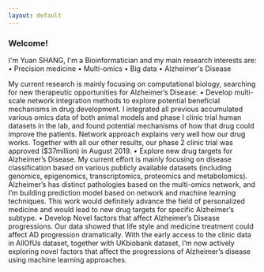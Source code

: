 ```yaml
---
layout: default
---
```


### Welcome!

I'm Yuan SHANG, I'm a Bioinformatician and my main research interests are:
•	Precision medicine
•	Multi-omics
•	Big data
•	Alzheimer's Disease

My current research is mainly focusing on computational biology, searching for new therapeutic opportunities for Alzheimer’s Disease: 
•	Develop multi-scale network integration methods to explore potential beneficial mechanisms in drug development. I integrated all previous accumulated various omics data of both animal models and phase I clinic trial human datasets in the lab, and found potential mechanisms of how that drug could improve the patients. Network approach explains very well how our drug works. Together with all our other results, our phase 2 clinic trial was approved ($37million) in August 2019.
•	Explore new drug targets for Alzheimer’s Disease. My current effort is mainly focusing on disease classification based on various publicly available datasets (including genomics, epigenomics, transcriptomics, proteomics and metabolomics). Alzheimer’s has distinct pathologies based on the multi-omics network, and I’m building prediction model based on network and machine learning techniques. This work would definitely advance the field of personalized medicine and would lead to new drug targets for specific Alzheimer’s subtype.
•	Develop Novel factors that affect Alzheimer’s Disease progressions. Our data showed that life style and medicine treatment could affect AD progression dramatically. With the early access to the clinic data in AllOfUs dataset, together with UKbiobank dataset, I’m now actively exploring novel factors that affect the progressions of Alzheimer’s disease using machine learning approaches. 

